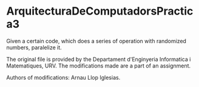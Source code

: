 # ArquitecturaDeComputadorsPractica3
Given a certain code, which does a series of operation with randomized numbers, paralelize it.

The original file is provided by the Departament d'Enginyeria Informatica i Matematiques, URV.
The modifications made are a part of an assignment.

Authors of modifications:
	Arnau Llop Iglesias.
